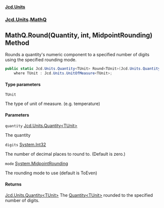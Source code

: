 #### [Jcd.Units](index.md 'index')

### [Jcd.Units](Jcd.Units.md 'Jcd.Units').[MathQ](MathQ.md 'Jcd.Units.MathQ')

## MathQ.Round<TUnit>(Quantity<TUnit>, int, MidpointRounding) Method

Rounds a quantity's numeric component to a specified number of digits using the specified rounding mode.

```csharp
public static Jcd.Units.Quantity<TUnit> Round<TUnit>(Jcd.Units.Quantity<TUnit> quantity, int digits=0, MidpointRounding mode=0)
    where TUnit : Jcd.Units.UnitOfMeasure<TUnit>;
```

#### Type parameters

<a name='Jcd.Units.MathQ.Round_TUnit_(Jcd.Units.Quantity_TUnit_,int,MidpointRounding).TUnit'></a>

`TUnit`

The type of unit of measure. (e.g. temperature)

#### Parameters

<a name='Jcd.Units.MathQ.Round_TUnit_(Jcd.Units.Quantity_TUnit_,int,MidpointRounding).quantity'></a>

`quantity` [Jcd.Units.Quantity&lt;](Quantity_TUnit_.md 'Jcd.Units.Quantity<TUnit>')[TUnit](MathQ.Round.IopzLA/KBp5OtAg2cUzdnA.md#Jcd.Units.MathQ.Round_TUnit_(Jcd.Units.Quantity_TUnit_,int,MidpointRounding).TUnit 'Jcd.Units.MathQ.Round<TUnit>(Jcd.Units.Quantity<TUnit>, int, MidpointRounding).TUnit')[&gt;](Quantity_TUnit_.md 'Jcd.Units.Quantity<TUnit>')

The quantity

<a name='Jcd.Units.MathQ.Round_TUnit_(Jcd.Units.Quantity_TUnit_,int,MidpointRounding).digits'></a>

`digits` [System.Int32](https://docs.microsoft.com/en-us/dotnet/api/System.Int32 'System.Int32')

The number of decimal places to round to. (Default is zero.)

<a name='Jcd.Units.MathQ.Round_TUnit_(Jcd.Units.Quantity_TUnit_,int,MidpointRounding).mode'></a>

`mode` [System.MidpointRounding](https://docs.microsoft.com/en-us/dotnet/api/System.MidpointRounding 'System.MidpointRounding')

The rounding mode to use (default is ToEven)

#### Returns

[Jcd.Units.Quantity&lt;](Quantity_TUnit_.md 'Jcd.Units.Quantity<TUnit>')[TUnit](MathQ.Round.IopzLA/KBp5OtAg2cUzdnA.md#Jcd.Units.MathQ.Round_TUnit_(Jcd.Units.Quantity_TUnit_,int,MidpointRounding).TUnit 'Jcd.Units.MathQ.Round<TUnit>(Jcd.Units.Quantity<TUnit>, int, MidpointRounding).TUnit')[&gt;](Quantity_TUnit_.md 'Jcd.Units.Quantity<TUnit>')
The [Quantity&lt;TUnit&gt;](Quantity_TUnit_.md 'Jcd.Units.Quantity<TUnit>') rounded to the specified number of digits.
